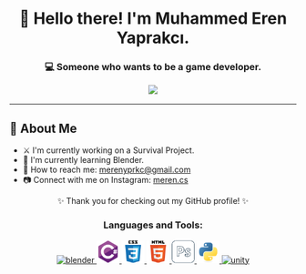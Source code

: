 <h1 align= "center">👋 Hello there! I'm Muhammed Eren Yaprakcı.</h1>
<h3 align = "center">💻 Someone who wants to be a game developer.</h3>
<p align = "center"><img src = "https://i.pinimg.com/originals/18/ac/eb/18aceb9f361fa5dade24bfcc25ccf6f2.gif" width = "400"></p>

---

## 🧑 About Me

- ⚔️ I'm currently working on a Survival Project.
- 🌱 I'm currently learning Blender.
- 📨 How to reach me: merenyprkc@gmail.com
- 📷 Connect with me on Instagram: <a href="https://instagram.com/meren.cs" target="blank">meren.cs</a>

<p align="center">
  ✨ Thank you for checking out my GitHub profile! ✨  
</p>

<h3 align="center">Languages and Tools:</h3>
<p align="center"> <a href="https://www.blender.org/" target="_blank" rel="noreferrer"> <img src="https://download.blender.org/branding/community/blender_community_badge_white.svg" alt="blender" width="40" height="40"/> </a> <a href="https://www.w3schools.com/cs/" target="_blank" rel="noreferrer"> <img src="https://raw.githubusercontent.com/devicons/devicon/master/icons/csharp/csharp-original.svg" alt="csharp" width="40" height="40"/> </a> <a href="https://www.w3schools.com/css/" target="_blank" rel="noreferrer"> <img src="https://raw.githubusercontent.com/devicons/devicon/master/icons/css3/css3-original-wordmark.svg" alt="css3" width="40" height="40"/> </a> <a href="https://www.w3.org/html/" target="_blank" rel="noreferrer"> <img src="https://raw.githubusercontent.com/devicons/devicon/master/icons/html5/html5-original-wordmark.svg" alt="html5" width="40" height="40"/> </a> <a href="https://www.photoshop.com/en" target="_blank" rel="noreferrer"> <img src="https://raw.githubusercontent.com/devicons/devicon/master/icons/photoshop/photoshop-line.svg" alt="photoshop" width="40" height="40"/> </a> <a href="https://www.python.org" target="_blank" rel="noreferrer"> <img src="https://raw.githubusercontent.com/devicons/devicon/master/icons/python/python-original.svg" alt="python" width="40" height="40"/> </a> <a href="https://unity.com/" target="_blank" rel="noreferrer"> <img src="https://www.vectorlogo.zone/logos/unity3d/unity3d-icon.svg" alt="unity" width="40" height="40"/> </a> </p>
